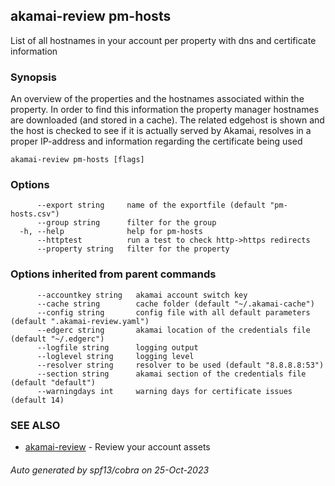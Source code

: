 ## akamai-review pm-hosts

List of all hostnames in your account per property with dns and certificate information

### Synopsis

An overview of the properties and the hostnames associated within the property. In order to find this information the property manager hostnames are downloaded (and stored in a cache).
The related edgehost is shown and the host is checked to see if it is actually served by Akamai, resolves in a proper IP-address and information regarding the certificate being used

```
akamai-review pm-hosts [flags]
```

### Options

```
      --export string     name of the exportfile (default "pm-hosts.csv")
      --group string      filter for the group
  -h, --help              help for pm-hosts
      --httptest          run a test to check http->https redirects
      --property string   filter for the property
```

### Options inherited from parent commands

```
      --accountkey string   akamai account switch key
      --cache string        cache folder (default "~/.akamai-cache")
      --config string       config file with all default parameters (default ".akamai-review.yaml")
      --edgerc string       akamai location of the credentials file (default "~/.edgerc")
      --logfile string      logging output
      --loglevel string     logging level
      --resolver string     resolver to be used (default "8.8.8.8:53")
      --section string      akamai section of the credentials file (default "default")
      --warningdays int     warning days for certificate issues (default 14)
```

### SEE ALSO

* [akamai-review](akamai-review.md)	 - Review your account assets

###### Auto generated by spf13/cobra on 25-Oct-2023
